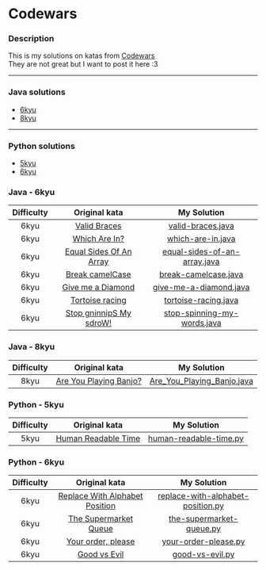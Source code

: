 # Codewars
### Description

This is my solutions on katas from [Codewars](https://www.codewars.com/ "Сайт Codewars|Site Codewars")  
They are not great but I want to post it here :3

---
### Java solutions

- [6kyu](#java---6kyu)
- [8kyu](#java---8kyu)

---
### Python solutions

- [5kyu](#python---5kyu)
- [6kyu](#python---6kyu)

### Java - 6kyu

| Difficulty | Original kata                                                                  | My Solution                     |
| :----------: |:------------------------------------------------------------------------------:| :-------------------------------:|
| 6kyu       | [Valid Braces](https://www.codewars.com/kata/5277c8a221e209d3f6000b56/java) | [valid-braces.java](https://github.com/Faleay/Codewars/blob/main/Java/6kyu/valid-braces.java) |
| 6kyu       | [Which Are In?](https://www.codewars.com/kata/550554fd08b86f84fe000a58) | [which-are-in.java](https://github.com/Faleay/Codewars/blob/main/Java/6kyu/which-are-in.java) |
| 6kyu       | [Equal Sides Of An Array](https://www.codewars.com/kata/5679aa472b8f57fb8c000047) | [equal-sides-of-an-array.java](https://github.com/Faleay/Codewars/blob/main/Java/6kyu/equal-sides-of-an-array.java) |
| 6kyu       | [Break camelCase](https://www.codewars.com/kata/5208f99aee097e6552000148) | [break-camelcase.java](https://github.com/Faleay/Codewars/blob/main/Java/6kyu/break-camelcase.java) |
| 6kyu       | [Give me a Diamond](https://www.codewars.com/kata/5503013e34137eeeaa001648) | [give-me-a-diamond.java](https://github.com/Faleay/Codewars/blob/main/Java/6kyu/give-me-a-diamond.java) |
| 6kyu       | [Tortoise racing](https://www.codewars.com/kata/55e2adece53b4cdcb900006c) | [tortoise-racing.java](https://github.com/Faleay/Codewars/blob/main/Java/6kyu/tortoise-racing.java) |
| 6kyu       | [Stop gninnipS My sdroW!](https://www.codewars.com/kata/5264d2b162488dc400000001) | [stop-spinning-my-words.java](https://github.com/Faleay/Codewars/blob/main/Java/6kyu/stop-spinning-my-words.java) |

### Java - 8kyu

| Difficulty | Original kata                                                                  | My Solution                     |
| :--------: |:------------------------------------------------------------------------------:| :------------------------------:|
| 8kyu       | [Are You Playing Banjo?](https://www.codewars.com/kata/53af2b8861023f1d88000832) | [Are_You_Playing_Banjo.java](https://github.com/Faleay/Codewars/blob/main/Java/8kyu/Are_You_Playing_Banjo.java) |

### Python - 5kyu

| Difficulty | Original kata                                                                  | My Solution                     |
| :----------: |:------------------------------------------------------------------------------:| :-------------------------------:|
| 5kyu       | [Human Readable Time](https://www.codewars.com/kata/52685f7382004e774f0001f7) | [human-readable-time.py](https://github.com/Faleay/Codewars/blob/main/Python/5kyu/human-readable-time.py) |

### Python - 6kyu

| Difficulty | Original kata                                                                  | My Solution                     |
| :----------: |:------------------------------------------------------------------------------:| :-------------------------------:|
| 6kyu       | [Replace With Alphabet Position](https://www.codewars.com/kata/546f922b54af40e1e90001da) | [replace-with-alphabet-position.py](https://github.com/Faleay/Codewars/blob/main/Python/6kyu/replace-with-alphabet-position.py) |
| 6kyu       | [The Supermarket Queue](https://www.codewars.com/kata/57b06f90e298a7b53d000a86) | [the-supermarket-queue.py](https://github.com/Faleay/Codewars/blob/main/Python/6kyu/the-supermarket-queue.py) |
| 6kyu       | [Your order, please](https://www.codewars.com/kata/55c45be3b2079eccff00010f) | [your-order-please.py](https://github.com/Faleay/Codewars/blob/main/Python/6kyu/your-order-please.py) |
| 6kyu       | [Good vs Evil](https://www.codewars.com/kata/52761ee4cffbc69732000738) | [good-vs-evil.py](https://github.com/Faleay/Codewars/blob/main/Python/6kyu/good-vs-evil.py) |